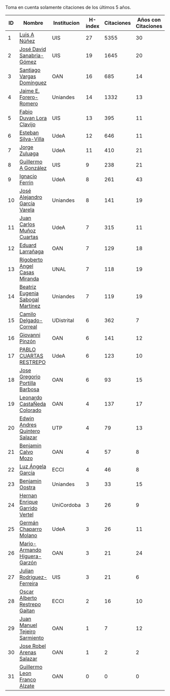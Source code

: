 Toma en cuenta solamente citaciones de los últimos 5 años.

ID | Nombre | Institucion | H-index | Citaciones | Años con Citaciones | PhD Year| PhD Country |
--- | ------ | ---------- | -------- | ---------- | ----------| --- | --- | 
1 | [Luis A Núñez](https://scholar.google.com/citations?user=2Q5_QxkAAAAJ&hl=en) | UIS | 27 | 5355 | 30 |  1989 | VEN |
2 | [José David Sanabria-Gómez](https://scholar.google.com/citations?user=Tclray4AAAAJ&hl=en) | UIS | 19 | 1645 | 20 | 2001 | MEX |
3 | [Santiago Vargas Domínguez](https://scholar.google.com/citations?hl=en&user=9DDaTaAAAAAJ) | OAN | 16 | 685 | 14 | 2008 | ESP |
4 | [Jaime E. Forero-Romero](https://scholar.google.com/citations?user=TLTK6WgAAAAJ) | Uniandes | 14 | 1332 | 13 | 2007 | FRA |
5 | [Fabio Duvan Lora Clavijo](https://scholar.google.com/citations?hl=en&user=bV-me9AAAAAJ&view_op=list_works)| UIS | 13 | 395 | 11 | 2013 | MEX |
6 | [Esteban Silva-Villa](https://scholar.google.com/citations?user=S8-YLHaAJLMC&hl=en) | UdeA | 12 | 646 | 11 |  2011 | NED |
7 | [Jorge Zuluaga](https://scholar.google.com/citations?user=qpGVqNwAAAAJ&hl=en&oi=ao) | UdeA | 11 | 410 | 21 | 2005 | COL |
8 | [Guillermo A González](https://scholar.google.com/citations?user=pvM7yGcAAAAJ&hl=en) | UIS | 9 | 238 | 21 | 1998 | BRA |
9 | [Ignacio Ferrin](https://scholar.google.com/citations?user=bGBCFskAAAAJ&hl=en) | UdeA | 8 | 261 | 43 | 1976 | USA |
10 | [José Alejandro García Varela](https://scholar.google.com/citations?user=iA0H5dgAAAAJ&hl=en) | Uniandes | 8 | 141 | 19 | | |
11 | [Juan Carlos Muñoz Cuartas](https://scholar.google.com/citations?user=tQkmHH8AAAAJ&hl=en) | UdeA | 7 | 315 | 11 | 2011 | GER |
12 | [Eduard Larrañaga](https://scholar.google.com/citations?hl=en&user=HyknmA8AAAAJ) | OAN | 7 | 129 | 18 |  | |
13 | [Rigoberto Angel Casas Miranda](https://scholar.google.com/citations?user=i9vdtq0AAAAJ&hl=en) | UNAL | 7 | 118 | 19 | | |
14 | [Beatriz Eugenia Sabogal Martínez](https://scholar.google.com/citations?user=T-0RjQYAAAAJ&hl=en) | Uniandes | 7 | 119 | 19 | | |
15 | [Camilo Delgado-Correal](https://scholar.google.com/citations?user=HXHGks0AAAAJ) | UDistrital | 6 | 362 | 7 | | |
16 | [Giovanni Pinzón](https://scholar.google.com/citations?user=F25UKOkAAAAJ&hl=en)| OAN | 6 | 141 | 12 | | |
17 | [PABLO CUARTAS RESTREPO](https://scholar.google.com/citations?user=c4zrU20AAAAJ&hl=en) | UdeA | 6 | 123 | 10 | | |
18 | [Jose Gregorio Portilla Barbosa](https://scholar.google.com/citations?hl=en&user=tDx7hEMAAAAJ) | OAN | 6 | 93 | 15 | | |
19 | [Leonardo CastaÑeda Colorado](https://scholar.google.com/citations?hl=en&user=yJNS9DIAAAAJ) | OAN | 4 | 137 | 17 |  | |
20 | [Edwin Andres Quintero Salazar](https://scholar.google.com/citations?user=Si_rL4gAAAAJ&hl=en&oi=ao)| UTP | 4 | 79 | 13 | | |
21 | [Benjamin Calvo Mozo](https://scholar.google.com/citations?hl=en&user=xBhWLdQAAAAJ) | OAN | 4 | 57 | 8 | | |
22 | [Luz Ángela García](https://scholar.google.com/citations?hl=en&user=ouj4SO0AAAAJ) | ECCI | 4 | 46 | 8 |  | |
23 | [Benjamin Oostra](https://scholar.google.com/citations?user=A-57orIAAAAJ&hl=en&oi=ao) | Uniandes | 3 | 33 | 15 | | |
24 | [Hernan Enrique Garrido Vertel](https://scholar.google.com/citations?user=nij86aIAAAAJ) | UniCordoba | 3 | 26 | 9 |  | |
25 | [Germán Chaparro Molano](https://scholar.google.com/citations?user=FHzXPgoAAAAJ&hl=en) | UdeA | 3 | 26 | 11 |  | |
26 | [Mario-Armando Higuera-Garzón](https://scholar.google.com/citations?user=goHAHhMAAAAJ&hl=en) | OAN | 3 | 21 | 24 | | |
27 | [Julian Rodriguez-Ferreira](https://scholar.google.com/citations?user=gy2sAsIAAAAJ&hl=en&oi=ao) | UIS | 3 | 21 | 6 | | |
28 | [Oscar Alberto Restrepo Gaitan](https://scholar.google.com/citations?user=ecKvoBgAAAAJ&hl=en) | ECCI | 2 | 16 | 10 | | |
29 | [Juan Manuel Tejeiro Sarmiento](https://scholar.google.com/citations?hl=en&user=hGwadTAAAAAJ) | OAN | 1 | 7 | 12 | | |
30 | [Jose Robel Arenas Salazar](https://scholar.google.com/citations?hl=en&user=IEVLREYAAAAJ) | OAN | 1 | 2 | 2 | | |
31 | [Guillermo Leon Franco Alzate](https://scholar.google.com/citations?hl=en&user=5VSFp1sAAAAJ) | OAN | 0 | 0 | 0 | -1 | |

